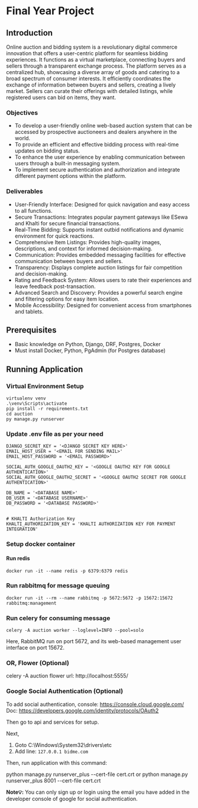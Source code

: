 # Final Year Project

## Introduction

Online auction and bidding system is a revolutionary digital commerce innovation that offers a user-centric platform for seamless bidding experiences. It functions as a virtual marketplace, connecting buyers and sellers through a transparent exchange process. The platform serves as a centralized hub, showcasing a diverse array of goods and catering to a broad spectrum of consumer interests. It efficiently coordinates the exchange of information between buyers and sellers, creating a lively market. Sellers can curate their offerings with detailed listings, while registered users can bid on items, they want.

### Objectives

- To develop a user-friendly online web-based auction system that can be accessed by prospective auctioneers and dealers anywhere in the world.
- To provide an efficient and effective bidding process with real-time updates on bidding status.
- To enhance the user experience by enabling communication between users through a built-in messaging system.
- To implement secure authentication and authorization and integrate different payment options within the platform.

### Deliverables

- User-Friendly Interface: Designed for quick navigation and easy access to all functions.
- Secure Transactions: Integrates popular payment gateways like ESewa and Khalti for secure financial transactions.
- Real-Time Bidding: Supports instant outbid notifications and dynamic environment for quick reactions.
- Comprehensive Item Listings: Provides high-quality images, descriptions, and context for informed decision-making.
- Communication: Provides embedded messaging facilities for effective communication between buyers and sellers.
- Transparency: Displays complete auction listings for fair competition and decision-making.
- Rating and Feedback System: Allows users to rate their experiences and leave feedback post-transaction.
- Advanced Search and Discovery: Provides a powerful search engine and filtering options for easy item location.
- Mobile Accessibility: Designed for convenient access from smartphones and tablets.

## Prerequisites

- Basic knowledge on Python, Django, DRF, Postgres, Docker
- Must install Docker, Python, PgAdmin (for Postgres database)

## Running Application

### Virtual Environment Setup

```
virtualenv venv
.\venv\Scripts\activate
pip install -r requirements.txt
cd auction
py manage.py runserver
```

### Update .env file as per your need

```
DJANGO_SECRET_KEY = '<DJANGO SECRET KEY HERE>'
EMAIL_HOST_USER = '<EMAIL FOR SENDING MAIL>'
EMAIL_HOST_PASSWORD = '<EMAIL PASSWORD>'

SOCIAL_AUTH_GOOGLE_OAUTH2_KEY = '<GOOGLE OAUTH2 KEY FOR GOOGLE AUTHENTICATION>'
SOCIAL_AUTH_GOOGLE_OAUTH2_SECRET = '<GOOGLE OAUTH2 SECRET FOR GOOGLE AUTHENTICATION>'

DB_NAME = '<DATABASE NAME>'
DB_USER = '<DATABASE USERNAME>'
DB_PASSWORD = '<DATABASE PASSWORD>'


# KHALTI Authorization Key
KHALTI_AUTHORIZATION_KEY = 'KHALTI AUTHORIZATION KEY FOR PAYMENT INTEGRATION'
```

### Setup docker container

#### Run redis

```
docker run -it --name redis -p 6379:6379 redis
```

### Run rabbitmq for message queuing

```
docker run -it --rm --name rabbitmq -p 5672:5672 -p 15672:15672
rabbitmq:management
```

### Run celery for consuming message

```
celery -A auction worker --loglevel=INFO --pool=solo
```

Here, RabbitMQ run on port 5672, and its web-based
management user interface on port 15672.

### OR, Flower (Optional)

celery -A auction flower
url: http://localhost:5555/

### Google Social Authentication (Optional)

To add social authentication,
console: https://console.cloud.google.com/
Doc: https://developers.google.com/identity/protocols/OAuth2

Then go to api and services for setup.

Next,

1. Goto C:\Windows\System32\drivers\etc
2. Add line: `127.0.0.1 bidme.com`

Then, run application with this command:

python manage.py runserver_plus --cert-file cert.crt
or
python manage.py runserver_plus 8001 --cert-file cert.crt

**Note💡:** You can only sign up or login using the email you have added in the developer console of google for social authentication.
